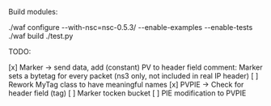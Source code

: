 Build modules:

./waf configure --with-nsc=nsc-0.5.3/ --enable-examples --enable-tests
./waf build
./test.py


TODO:

[x] Marker -> send data, add (constant) PV to header field
	comment: Marker sets a bytetag for every packet (ns3 only, not included in real IP header)
[ ] Rework MyTag class to have meaningful names
[x] PVPIE -> Check for header field (tag)
[ ] Marker tocken bucket
[ ] PIE modification to PVPIE
